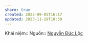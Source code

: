 ```yaml
---
share: true
created: 2023-09-05T16:17
updated: 2023-11-28T10:50
---
```


Khái niệm:: 
Nguồn:: [Nguyễn Đức Lộc](../../%CE%9E%20Ngu%E1%BB%93n/Nguy%E1%BB%85n%20%C4%90%E1%BB%A9c%20L%E1%BB%99c.md)
